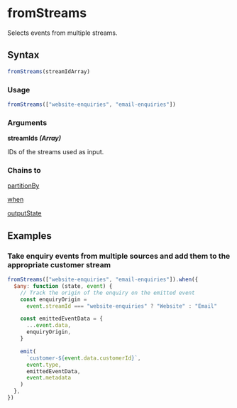 # fromStreams

Selects events from multiple streams.

## Syntax

```js
fromStreams(streamIdArray)
```

### Usage

```js
fromStreams(["website-enquiries", "email-enquiries"])
```

### Arguments

**streamIds _(Array<string>)_**

IDs of the streams used as input.

### Chains to

[partitionBy](../transformations/partitionBy.md)

[when](../filters/when.md)

[outputState](../outputs/outputState.md)

## Examples

### Take enquiry events from multiple sources and add them to the appropriate customer stream

```js
fromStreams(["website-enquiries", "email-enquiries"]).when({
  $any: function (state, event) {
    // Track the origin of the enquiry on the emitted event
    const enquiryOrigin =
      event.streamId === "website-enquiries" ? "Website" : "Email"

    const emittedEventData = {
      ...event.data,
      enquiryOrigin,
    }

    emit(
      `customer-${event.data.customerId}`,
      event.type,
      emittedEventData,
      event.metadata
    )
  },
})
```
